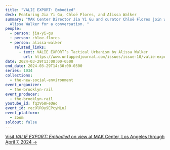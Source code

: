 ```yaml
---
title: "VALIE EXPORT: Embodied"
deck: Featuring Jia Yi Gu, Chloë Flores, and Alissa Walker
summary: "MAK Center Director Jia Yi Gu and curator Chloë Flores join writer
  Alissa Walker for a conversation. "
people:
  - person: jia-yi-gu
  - person: chloe-flores
  - person: alissa-walker
    related_links:
      - text: VALIE EXPORT’s Tactical Urbanism by Alissa Walker
        url: https://www.untappedjournal.com/issues/issue-10/valie-export-body-configurations-los-angeles-urbanism
date: 2024-03-29T13:00:00-0500
end_date: 2024-03-29T14:30:00-0500
series: 1034
collections:
  - the-new-social-environment
event_organizer:
  - the-brooklyn-rail
event_producer:
  - the-brooklyn-rail
youtube_id: fqzV68FeQWo
event_id: recOlROy9EPcyMLuJ
event_platform:
  - zoom
soldout: false
---
```

[V﻿isit *VALIE EXPORT: Embodied* on view at MAK Center, Los Angeles through April 7, 2024 →](https://www.makcenter.org/exhibitions/valie-export)